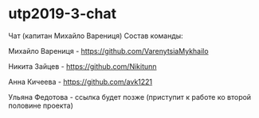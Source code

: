 # utp2019-3-chat
Чат (капитан Михайло Варениця)
Состав команды:


Михайло Варениця - https://github.com/VarenytsiaMykhailo

Никита Зайцев - https://github.com/Nikitunn

Анна Кичеева - https://github.com/avk1221

Ульяна Федотова - ссылка будет позже (приступит к работе ко второй половине проекта)


